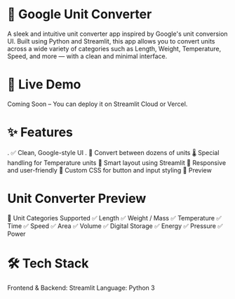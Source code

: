 # 🔁 Google Unit Converter
A sleek and intuitive unit converter app inspired by Google's unit conversion UI. Built using Python and Streamlit, this app allows you to convert units across a wide variety of categories such as Length, Weight, Temperature, Speed, and more — with a clean and minimal interface.

# 🚀 Live Demo
Coming Soon – You can deploy it on Streamlit Cloud or Vercel.

# ✨ Features

. ✅ Clean, Google-style UI
. 🔢 Convert between dozens of units
🌡️ Special handling for Temperature units
🧠 Smart layout using Streamlit
📱 Responsive and user-friendly
🎨 Custom CSS for button and input styling
📸 Preview
# Unit Converter Preview

🧪 Unit Categories Supported
✅ Length
✅ Weight / Mass
✅ Temperature
✅ Time
✅ Speed
✅ Area
✅ Volume
✅ Digital Storage
✅ Energy
✅ Pressure
✅ Power
# 🛠️ Tech Stack
Frontend & Backend: Streamlit
Language: Python 3


